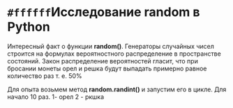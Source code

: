# `#ffffff`Исследование random в Python

Интересный факт о функции **random()**. Генераторы случайных чисел строится на формулах вероятностного распределение в пространстве состояний. 
Закон распределение вероятностей гласит, что при бросании монеты орел и решка будут выпадать примерно равное количество раз т. е. 50%

Для опыта возьмем метод **random.randint()** и запустим его в цикле. Для начало 10 раз.
1- орел
2 - ркшка
